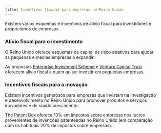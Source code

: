 ```yaml
---
title: Incentivos fiscais para empresas no Reino Unido
---
```


Existem vários esquemas e incentivos de alívio fiscal para investidores e proprietários de empresas.

### Alívio fiscal para o investimento 

O Reino Unido oferece esquemas de capital de risco atrativos para ajudar as pequenas e médias empresas a expandir.
 
As propostas [Enterprise Investment Scheme](https://www.gov.uk/government/publications/the-enterprise-investment-scheme-introduction) e [Venture Capital Trust](https://www.gov.uk/government/collections/venture-capital-trusts-statistics) oferecem alívio fiscal a quem quiser investir em pequenas empresas.

### Incentivos fiscais para a inovação

Existem incentivos generosos para empresas que invistam na investigação e desenvolvimento no Reino Unido para promover produtos e serviços inovadores e de rápido crescimento. 

[The Patent Box](https://www.gov.uk/guidance/corporation-tax-the-patent-box) oferece 10% em impostos sobre empresas nos lucros provenientes de invenções patenteadas no Reino Unido (em comparação com os habituais 20% de impostos sobre empresas).